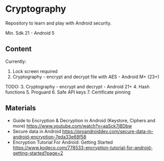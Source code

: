 # Cryptography

Repository to learn and play with Android security.

Min. Sdk 21 - Android 5

## Content

Currently:
1. Lock screen required
2. Cryptography - encrypt and decrypt file with AES - Android M+ (23+)

TODO:
3. Cryptography - encrypt and decrypt - Android 21+
4. Hash functions
5. Proguard
6. Safe API keys
7. Certificate pinning

## Materials
- Guide to Encryption & Decryption in Android (Keystore, Ciphers and more) https://www.youtube.com/watch?v=aaSck7jBDbw
- Secure data in Android https://proandroiddev.com/secure-data-in-android-encryption-7eda33e68f58
- Encryption Tutorial For Android: Getting Started https://www.kodeco.com/778533-encryption-tutorial-for-android-getting-started?page=2
